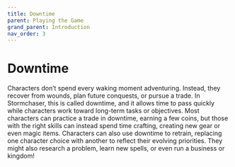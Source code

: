 ```yaml
---
title: Downtime
parent: Playing the Game
grand_parent: Introduction
nav_order: 3
---
```


# Downtime
Characters don’t spend every waking moment adventuring. Instead, they recover from wounds, plan future conquests, or pursue a trade. In Stormchaser, this is called downtime, and it allows time to pass quickly while characters work toward long-term tasks or objectives. Most characters can practice a trade in downtime, earning a few coins, but those with the right skills can instead spend time crafting, creating new gear or even magic items. Characters can also use downtime to retrain, replacing one character choice with another to reflect their evolving priorities. They might also research a problem, learn new spells, or even run a business or kingdom!
